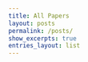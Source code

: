 ```yaml
---
title: All Papers
layout: posts
permalink: /posts/
show_excerpts: true
entries_layout: list
---
```

